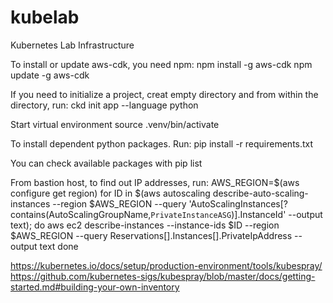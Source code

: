 # kubelab
Kubernetes Lab Infrastructure

To install or update aws-cdk, you need npm:
npm install -g aws-cdk
npm update -g aws-cdk

If you need to initialize a project, creat empty directory and from within the directory, run:
ckd init app --language python

Start virtual environment
source .venv/bin/activate

To install dependent python packages. Run:
pip install -r requirements.txt

You can check available packages with
pip list


From bastion host, to find out IP addresses, run:
AWS_REGION=$(aws configure get region)
for ID in $(aws autoscaling describe-auto-scaling-instances --region $AWS_REGION --query 'AutoScalingInstances[?contains(AutoScalingGroupName,`PrivateInstanceASG`)].InstanceId' --output text);
do
aws ec2 describe-instances --instance-ids $ID --region $AWS_REGION --query Reservations[].Instances[].PrivateIpAddress --output text
done


https://kubernetes.io/docs/setup/production-environment/tools/kubespray/
https://github.com/kubernetes-sigs/kubespray/blob/master/docs/getting-started.md#building-your-own-inventory
